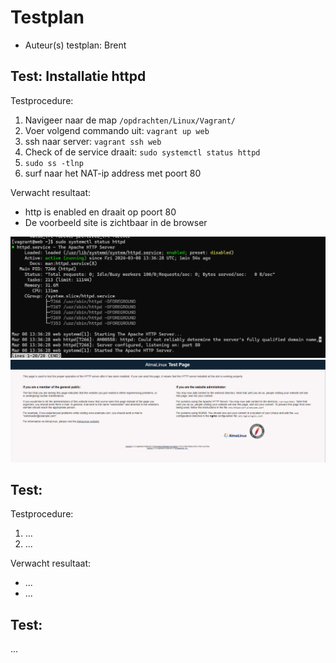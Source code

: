 # Testplan

- Auteur(s) testplan: Brent

## Test: Installatie httpd

Testprocedure:

1. Navigeer naar de map `/opdrachten/Linux/Vagrant/`
2. Voer volgend commando uit: `vagrant up web`
3. ssh naar server: `vagrant ssh web`
4. Check of de service draait: `sudo systemctl status httpd`
5. `sudo ss -tlnp`
6. surf naar het NAT-ip address met poort 80

Verwacht resultaat:

- http is enabled en draait op poort 80
- De voorbeeld site is zichtbaar in de browser

<!-- Voeg hier eventueel een screenshot van het verwachte resultaat in. -->

![httpd.service](./img/httpd.service.png)
![site](./img/site.png)

## Test: <!-- Omschrijving test. -->

Testprocedure:

1. ...
2. ...

Verwacht resultaat:

- ...
- ...

<!-- Voeg hier eventueel een screenshot van het verwachte resultaat in. -->

## Test: <!-- Omschrijving test. -->

...
